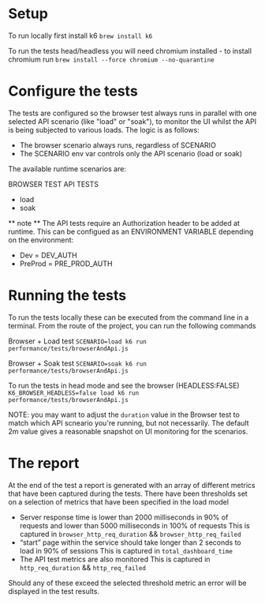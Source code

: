 # Setup
To run locally first install k6
`brew install k6`

To run the tests head/headless you will need chromium installed - to install chromium run
`brew install --force chromium --no-quarantine ` 

# Configure the tests
The tests are configured so the browser test always runs in parallel with one selected API scenario (like "load" or "soak"), to monitor the UI whilst the API is being subjected to various loads. The logic is as follows:
* The browser scenario always runs, regardless of SCENARIO
* The SCENARIO env var controls only the API scenario (load or soak)
 

The available runtime scenarios are:
 
 BROWSER TEST
 API TESTS
 * load
 * soak

 ** note ** 
 The API tests require an Authorization header to be added at runtime. This can be configued as an ENVIRONMENT VARIABLE depending on the environment:

* Dev = DEV_AUTH
* PreProd = PRE_PROD_AUTH

# Running the tests
To run the tests locally these can be executed from the command line in a terminal. 
From the route of the project, you can run the following commands

Browser + Load test
`SCENARIO=load k6 run performance/tests/browserAndApi.js`

Browser + Soak test
`SCENARIO=soak k6 run performance/tests/browserAndApi.js`

To run the tests in head mode and see the browser (HEADLESS:FALSE)
`K6_BROWSER_HEADLESS=false load k6 run performance/tests/browserAndApi.js`

NOTE: you may want to adjust the `duration` value in the Browser test to match which API scneario you're running, but not necessarily. The default 2m value gives a reasonable snapshot on UI monitoring for the scenarios.


# The report

At the end of the test a report is generated with an array of different metrics that have been captured during the tests. 
There have been thresholds set on a selection of metrics that have been specified in the load model 
* Server response time is lower than 2000 milliseconds in 90% of requests and lower than
5000 milliseconds in 100% of requests
This is captured in `browser_http_req_duration` && `browser_http_req_failed`
* “start” page within the service should take longer than 2 seconds to load in 90% of
sessions
This is captured in `total_dashboard_time`
* The API test metrics are also monitored 
This is captured in `http_req_duration` && `http_req_failed`

Should any of these exceed the selected threshold metric an error will be displayed in the test results.


